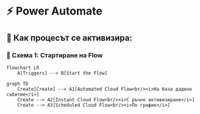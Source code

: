# ⚡ Power Automate

## 🔄 Как процесът се активизира:

### 📌 Схема 1: Стартиране на Flow

```mermaid
flowchart LR
    A[Triggers] --> B[Start the Flow]

graph TD
    Create[Create] --> A1[Automated Cloud Flow<br/><i>На база дадено събитие</i>]
    Create --> A2[Instant Cloud Flow<br/><i>С ръчно активизиране</i>]
    Create --> A3[Scheduled Cloud Flow<br/><i>По график</i>]
